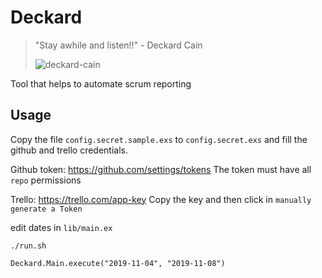 # Deckard

> "Stay awhile and listen!!" - Deckard Cain
>
> ![deckard-cain](https://user-images.githubusercontent.com/605008/67953228-761d2600-fbcd-11e9-8f77-67d52401e377.png)

Tool that helps to automate scrum reporting

## Usage

Copy the file `config.secret.sample.exs` to `config.secret.exs` and fill the github and trello credentials.

Github token: https://github.com/settings/tokens
The token must have all `repo` permissions

Trello: https://trello.com/app-key
Copy the key and then click in `manually generate a Token`

edit dates in `lib/main.ex`


```./run.sh```

```Deckard.Main.execute("2019-11-04", "2019-11-08")```

